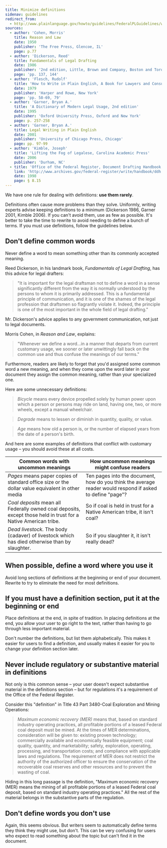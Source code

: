 ```yaml
---
title: Minimize definitions
sidenav: guidelines
redirect_from:
  - http://www.plainlanguage.gov/howto/guidelines/FederalPLGuidelines/writeDefs.cfm
sources:
  - author: 'Cohen, Morris'
    title: Reason and Law
    date: 1950
    publisher: 'The Free Press, Glencoe, IL'
    page: p.77
  - author: 'Dickerson, Reed'
    title: Fundamentals of Legal Drafting
    date: 1986
    publisher: '2nd edition, Little, Brown and Company, Boston and Toronto'
    page: 'pp. 137, 144'
  - author: 'Flesch, Rudolf'
    title: 'How to Write in Plain English, A Book for Lawyers and Consumers'
    date: 1979
    publisher: 'Harper and Rowe, New York'
    page: 'pp. 58-69, 79'
  - author: 'Garner, Bryan A.'
    title: 'A Dictionary of Modern Legal Usage, 2nd edition'
    date: 1995
    publisher: 'Oxford University Press, Oxford and New York'
    page: p. 257-258
  - author: 'Garner, Bryan A.'
    title: Legal Writing in Plain English
    date: 2001
    publisher: 'University of Chicago Press, Chicago'
    page: pp. 97-99
  - author: 'Kimble, Joseph'
    title: 'Lifting the Fog of Legalese, Carolina Academic Press'
    date: 2006
    publisher: 'Durham, NC'
  - title: 'Office of the Federal Register, Document Drafting Handbook'
    link: 'http://www.archives.gov/federal-register/write/handbook/ddh.pdf'
    date: 1998
    page: § 8.15
---
```


We have one rule for dealing with definitions: **use them rarely**.

Definitions often cause more problems than they solve. Uniformly, writing experts advise keeping definitions to a minimum (Dickerson 1986, Garner 2001, Kimble 2006). If you can't avoid them, use as few as possible. It's better to take the time to rewrite to avoid needing to define a bunch of terms. If you must use definitions, follow the guidelines below.

## Don't define common words

Never define a word to mean something other than its commonly accepted meaning.

Reed Dickerson, in his landmark book, _Fundamentals of Legal Drafting_, has this advice for legal drafters:

> "It is important for the legal draftsman not to define a word in a sense significantly different from the way it is normally understood by the persons to whom it is primarily addressed. This is a fundamental principle of communication, and it is one of the shames of the legal profession that draftsmen so flagrantly violate it. Indeed, the principle is one of the most important in the whole field of legal drafting."

Mr. Dickerson's advice applies to any government communication, not just to legal documents.

Morris Cohen, in _Reason and Law_, explains:

> "Whenever we define a word...in a manner that departs from current customary usage, we sooner or later unwittingly fall back on the common use and thus confuse the meanings of our terms."

Furthermore, readers are likely to forget that you'd assigned some common word a new meaning, and when they come upon the word later in your document they assign the common meaning, rather than your specialized one.

Here are some unnecessary definitions:

> _Bicycle_ means every device propelled solely by human power upon which a person or persons may ride on land, having one, two, or more wheels, except a manual wheelchair.

> _Degrade_ means to lessen or diminish in quantity, quality, or value.

> _Age_ means how old a person is, or the number of elapsed years from the date of a person's birth.

And here are some examples of definitions that conflict with customary usage – you should avoid these at all costs.

Common words with uncommon meanings | How uncommon meanings might confuse readers
--- | ---
_Pages_ means paper copies of standard office size or the dollar value equivalent in other media | Ten pages into the document, how do you think the average reader would respond if asked to define "page"?
_Coal deposits_ mean all Federally owned coal deposits, except those held in trust for a Native American tribe. | So if coal is held in trust for a Native American tribe, it isn't coal?
_Dead livestock._ The body (cadaver) of livestock which has died otherwise than by slaughter. | So if you slaughter it, it isn't really dead?

## When possible, define a word where you use it

Avoid long sections of definitions at the beginning or end of your document. Rewrite to try to eliminate the need for most definitions.

## If you must have a definition section, put it at the beginning or end

Place definitions at the end, in spite of tradition. In placing definitions at the end, you allow your user to go right to the text, rather than having to go through less important material.

Don't number the definitions, but list them alphabetically. This makes it easier for users to find a definition, and usually makes it easier for you to change your definition section later.

## Never include regulatory or substantive material in definitions

Not only is this common sense – your user doesn't expect substantive material in the definitions section – but for regulations it's a requirement of the Office of the Federal Register.

Consider this "definition" in Title 43 Part 3480-Coal Exploration and Mining Operations:

> _Maximum economic recovery (MER)_ means that, based on standard industry operating practices, all profitable portions of a leased Federal coal deposit must be mined. At the times of MER determinations, consideration will be given to: existing proven technology; commercially available and economically feasible equipment; coal quality, quantity, and marketability; safety, exploration, operating, processing, and transportation costs; and compliance with applicable laws and regulations. The requirement of MER does not restrict the authority of the authorized officer to ensure the conservation of the recoverable coal reserves and other resources and to prevent the wasting of coal.

Hiding in this long passage is the definition, "Maximum economic recovery (MER) means the mining of all profitable portions of a leased Federal coal deposit, based on standard industry operating practices." All the rest of the material belongs in the substantive parts of the regulation.

## Don't define words you don't use

Again, this seems obvious. But writers seem to automatically define terms they think they might use, but don't. This can be very confusing for users who expect to read something about the topic but can't find it in the document.
